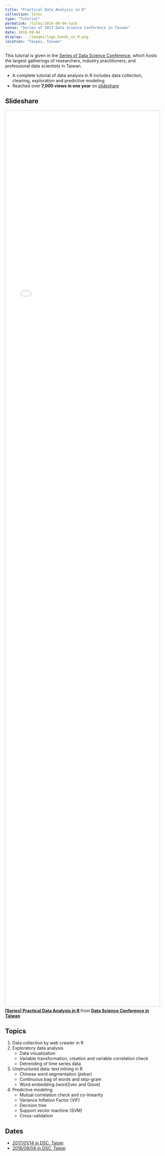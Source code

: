 ```yaml
---
title: "Practical Data Analysis in R"
collection: talks
type: "Tutorial"
permalink: /talks/2016-09-04-talk
venue: "Series of 2017 Data Science Conference in Taiwan"
date: 2016-09-04
display: ../images/logo_hands_on_R.png
location: "Taipei, Taiwan"
---
```


This tutorial is given in the [Series of Data Science Conference](http://datasci.tw/?conf=DS), which hosts the largest gatherings of researchers, industry practitioners, and professional data scientists in Taiwan.
- A complete tutorial of data analysis in R includes data collection, cleaning, exploration and predictive modeling
- Reached over **7,000 views in one year** on [slideshare](https://www.slideshare.net/tw_dsconf/r-70971199)

## Slideshare
<iframe src="//www.slideshare.net/slideshow/embed_code/key/xk2ge01Z3VMyss" width="100%" height="75%" frameborder="0" marginwidth="0" marginheight="0" scrolling="no" style="border:1px solid #CCC; border-width:1px; margin-bottom:5px; max-width: 100%;" allowfullscreen> </iframe> <div style="margin-bottom:5px"> <strong> <a href="//www.slideshare.net/tw_dsconf/r-70971199" title="[系列活動] 手把手教你R語言資料分析實務" target="_blank">[Series] Practical Data Analysis in R</a> </strong> from <strong><a href="https://www.slideshare.net/tw_dsconf" target="_blank">Data Science Conference in Taiwan</a></strong> </div>

## Topics
1. Data collection by web crawler in R
2. Exploratory data analysis
	- Data visualization
	- Variable transformation, creation and variable correlation check
	- Detrending of time series data
3. Unstructured data: text mining in R
	- Chinese word segmentation (jiebar)
	- Continuous bag of words and skip-gram
	- Word embedding (word2vec and Glove)
4. Predictive modeling
	- Mutual correlation check and co-linearity
	- Variance Inflation Factor (VIF)
	- Decision tree
	- Support vector machine (SVM)
	- Cross-validation

## Dates
- [2017/01/14 in DSC, Taipei](http://foundation.datasci.tw/step-by-step-r-170114/)
- [2016/09/04 in DSC, Taipei](http://foundation.datasci.tw/step-by-step-r-170114/)